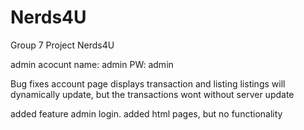 # Nerds4U
Group 7 Project Nerds4U

admin acocunt 
name: admin 
PW: admin


Bug fixes
  account page
    displays transaction and listing
      listings will dynamically update, but the transactions wont without server update

added feature
  admin login.
    added html pages, but no functionality
